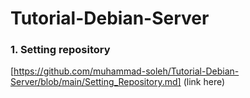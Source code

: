 # Tutorial-Debian-Server

### 1. Setting repository 
[https://github.com/muhammad-soleh/Tutorial-Debian-Server/blob/main/Setting_Repository.md] (link here)
